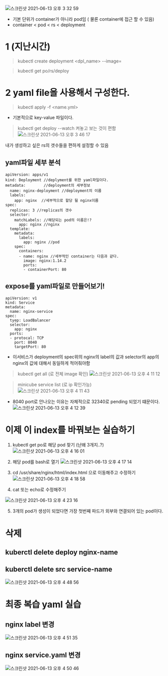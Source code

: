 ![스크린샷 2021-06-13 오후 3 32 59](https://user-images.githubusercontent.com/67637935/121797657-a27b9e00-cc5c-11eb-9601-ecd03f0b6502.png)

* 기본 단위가 container가 아니라 pod임 ( 물론 container에 접근 할 수 있음)
* container < pod < rs < deployment

# 1 (지난시간)
> kubectl create deployment <dpl_name> --image=

> kubectl get po/rs/deploy

# 2 yaml file을 사용해서 구성한다.
> kubectl apply -f <name.yml>

* 기본적으로 key-value 파일이다. 

> kubectl get deploy --watch 켜놓고 보는 것이 편함
![스크린샷 2021-06-13 오후 3 46 17](https://user-images.githubusercontent.com/67637935/121797970-80831b00-cc5e-11eb-8b22-1b1d81b77c45.png)

내가 생성하고 싶은 rs의 갯수들을 편하게 설정할 수 있음

## yaml파일 세부 분석
```
apiVersion: apps/v1
kind: Deployment //deplyment를 위한 yaml파일이다.
metadata:        //deployment의 세부정보
  name: nginx-deployment //deployment의 이름
  labels:
    app: nginx  //세부적으로 할당 될 nginx이름
spec:
  replicas: 3 //replicas의 갯수
  selector:
    matchLabels: //해당되는 pod의 이름은!?
      app: nginx //nginx
  template:
    metadata:
      labels:
        app: nginx //pod
    spec:
      containers:
      - name: nginx //세부적인 container는 다음과 같다.
        image: nginx:1.14.2
        ports:
        - containerPort: 80 
```


## expose를 yaml파일로 만들어보기!
```
apiVersion: v1
kind: Service
metadata:
  name: nginx-service
spec:
  tyep: LoadBalancer
  selector:
    app: nginx
  ports:
  - protocal: TCP
    port: 8040
    targetPort: 80
```
* 이서비스가 deployment의 spec위의 nginx의 label의 값과 selector의 app의 nginx의 값에 대해서 동일하게 적어줘야함
> kubectl get all (로 전체 image 확인)
![스크린샷 2021-06-13 오후 4 11 12](https://user-images.githubusercontent.com/67637935/121798543-fb016a00-cc61-11eb-9bc5-adc8ccefb7a6.png)



> minicube service list (로 ip 확인가능)
![스크린샷 2021-06-13 오후 4 11 43](https://user-images.githubusercontent.com/67637935/121798559-0d7ba380-cc62-11eb-80ca-f8d080fd0162.png)

* 8040 port로 안나오는 이유는 자체적으로 32340로 pending 되었기 떄문이다.
![스크린샷 2021-06-13 오후 4 12 39](https://user-images.githubusercontent.com/67637935/121798592-2f752600-cc62-11eb-8c4c-0102889d8169.png)

# 이제 이 index를 바꿔보는 실습하기
1. kubectl get po로 해당 pod 찾기 (난왜 3개지..?)
![스크린샷 2021-06-13 오후 4 16 01](https://user-images.githubusercontent.com/67637935/121798677-a7435080-cc62-11eb-871f-71879fe997ff.png)

2. 해당 pod를 bash로 열기
![스크린샷 2021-06-13 오후 4 17 14](https://user-images.githubusercontent.com/67637935/121798716-d35ed180-cc62-11eb-8cb2-a712b5e5b768.png)

3. cd /usr/share/nginx/html/index.html 으로 이동해주고 수정하기
![스크린샷 2021-06-13 오후 4 18 58](https://user-images.githubusercontent.com/67637935/121798757-10c35f00-cc63-11eb-88cb-a1c38175088a.png)

4. cat 또는 echo로 수정해주기

![스크린샷 2021-06-13 오후 4 23 16](https://user-images.githubusercontent.com/67637935/121798861-aa8b0c00-cc63-11eb-8e13-c1647f8d0b2d.png)

5. 3개의 pod가 생성이 되었다면 가장 첫번째 파드가 외부와 연결되어 있는 pod이다.

# 삭제 
## kuberctl delete deploy nginx-name
## kuberctl delete src service-name
![스크린샷 2021-06-13 오후 4 48 56](https://user-images.githubusercontent.com/67637935/121799465-41a59300-cc67-11eb-9f79-6eb19e85d250.png)


# 최종 복습 yaml 실습
## nginx label 변경
![스크린샷 2021-06-13 오후 4 51 35](https://user-images.githubusercontent.com/67637935/121799525-9f39df80-cc67-11eb-9648-3c21d274f072.png)

## nginx service.yaml 변경
![스크린샷 2021-06-13 오후 4 50 46](https://user-images.githubusercontent.com/67637935/121799516-93e6b400-cc67-11eb-92ce-32e754b06392.png)
